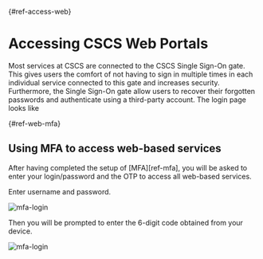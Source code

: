 [](){#ref-access-web}
# Accessing CSCS Web Portals

Most services at CSCS are connected to the CSCS Single Sign-On gate.
This gives users the comfort of not having to sign in multiple times in each individual service connected to this gate and increases security.
Furthermore, the Single Sign-On gate allow users to recover their forgotten passwords and authenticate using a third-party account. The login page looks like

[](){#ref-web-mfa}
## Using MFA to access web-based services

After having completed the setup of [MFA][ref-mfa], you will be asked to enter your login/password and the OTP to access all web-based services.

Enter username and password.

![mfa-login](../images/access/mfa-web-login.png)

Then you will be prompted to enter the 6-digit code obtained from your device.

![mfa-login](../images/access/mfa-otp-prompt.png)

